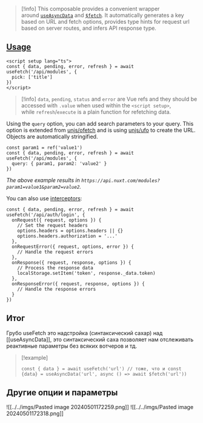 >[!info]
>This composable provides a convenient wrapper around [`useAsyncData`](https://nuxt.com/docs/api/composables/use-async-data) and [`$fetch`](https://nuxt.com/docs/api/utils/dollarfetch). It automatically generates a key based on URL and fetch options, provides type hints for request url based on server routes, and infers API response type.

## [ Usage](https://nuxt.com/docs/api/composables/use-fetch#usage)

```JS
<script setup lang="ts">
const { data, pending, error, refresh } = await useFetch('/api/modules', {
  pick: ['title']
})
</script>
```

>[!info]
>`data`, `pending`, `status` and `error` are Vue refs and they should be accessed with `.value` when used within the `<script setup>`, while `refresh`/`execute` is a plain function for refetching data.

Using the `query` option, you can add search parameters to your query. This option is extended from [unjs/ofetch](https://github.com/unjs/ofetch) and is using [unjs/ufo](https://github.com/unjs/ufo) to create the URL. Objects are automatically stringified.

```JS
const param1 = ref('value1')
const { data, pending, error, refresh } = await useFetch('/api/modules', {
  query: { param1, param2: 'value2' }
})
```

_The above example results in `https://api.nuxt.com/modules?param1=value1&param2=value2`._

You can also use [interceptors](https://github.com/unjs/ofetch#%EF%B8%8F-interceptors):

```JS
const { data, pending, error, refresh } = await useFetch('/api/auth/login', {
  onRequest({ request, options }) {
    // Set the request headers
    options.headers = options.headers || {}
    options.headers.authorization = '...'
  },
  onRequestError({ request, options, error }) {
    // Handle the request errors
  },
  onResponse({ request, response, options }) {
    // Process the response data
    localStorage.setItem('token', response._data.token)
  },
  onResponseError({ request, response, options }) {
    // Handle the response errors
  }
})
```

## Итог
Грубо useFetch это надстройка (синтаксический сахар) над [[useAsyncData]], это синтаксический саха позволяет нам отслеживать реактивные параметры без всяких вотчеров и тд.

>[!example]
> ```JS
> const { data } = await useFetch('url') // тоже, что и const {data} = useAsyncData('url', async () => await $fetch('url'))

## Другие опции и параметры 
![[../../imgs/Pasted image 20240501172259.png]]
![[../../imgs/Pasted image 20240501172318.png]]